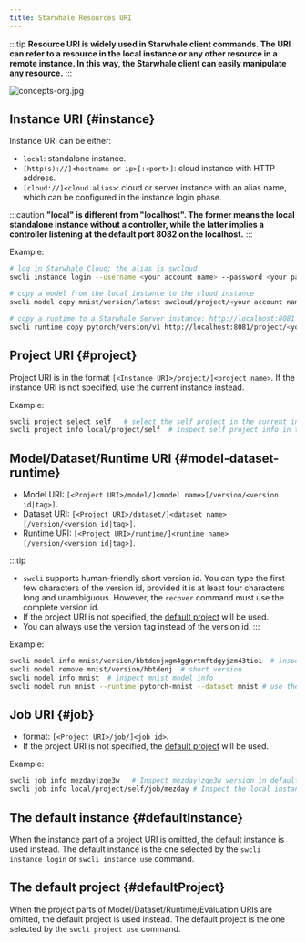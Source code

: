 ```yaml
---
title: Starwhale Resources URI
---
```


:::tip
**Resource URI is widely used in Starwhale client commands. The URI can refer to a resource in the local instance or any other resource in a remote instance. In this way, the Starwhale client can easily manipulate any resource.**
:::

![concepts-org.jpg](https://starwhale-examples.oss-cn-beijing.aliyuncs.com/docs/concepts-org.jpg)

## Instance URI  {#instance}

Instance URI can be either:

- `local`: standalone instance.
- `[http(s)://]<hostname or ip>[:<port>]`: cloud instance with HTTP address.
- `[cloud://]<cloud alias>`: cloud or server instance with an alias name, which can be configured in the instance login phase.

:::caution
**"local" is different from "localhost". The former means the local standalone instance without a controller, while the latter implies a controller listening at the default port 8082 on the localhost.**
:::

Example:

```bash
# log in Starwhale Cloud; the alias is swcloud
swcli instance login --username <your account name> --password <your password> https://cloud.starwhale.ai --alias swcloud

# copy a model from the local instance to the cloud instance
swcli model copy mnist/version/latest swcloud/project/<your account name>:demo

# copy a runtime to a Starwhale Server instance: http://localhost:8081
swcli runtime copy pytorch/version/v1 http://localhost:8081/project/<your account name>:demo
```

## Project URI  {#project}

Project URI is in the format `[<Instance URI>/project/]<project name>`. If the instance URI is not specified, use the current instance instead.

Example:

```bash
swcli project select self   # select the self project in the current instance
swcli project info local/project/self  # inspect self project info in the local instance
```

## Model/Dataset/Runtime URI {#model-dataset-runtime}

- Model URI: `[<Project URI>/model/]<model name>[/version/<version id|tag>]`.
- Dataset URI: `[<Project URI>/dataset/]<dataset name>[/version/<version id|tag>]`.
- Runtime URI: `[<Project URI>/runtime/]<runtime name>[/version/<version id|tag>]`.

:::tip

- `swcli` supports human-friendly short version id. You can type the first few characters of the version id, provided it is at least four characters long and unambiguous. However, the `recover` command must use the complete version id.
- If the project URI is not specified, the [default project](#defaultProject) will be used.
- You can always use the version tag instead of the version id.
:::

Example:

```bash
swcli model info mnist/version/hbtdenjxgm4ggnrtmftdgyjzm43tioi  # inspect model info, model name: mnist, version:hbtdenjxgm4ggnrtmftdgyjzm43tioi
swcli model remove mnist/version/hbtdenj  # short version
swcli model info mnist  # inspect mnist model info
swcli model run mnist --runtime pytorch-mnist --dataset mnist # use the default latest tag
```

## Job URI {#job}

- format: `[<Project URI>/job/]<job id>`.
- If the project URI is not specified, the [default project](#defaultProject) will be used.

Example:

```bash
swcli job info mezdayjzge3w   # Inspect mezdayjzge3w version in default instance and default project
swcli job info local/project/self/job/mezday # Inspect the local instance, self project, with short job id:mezday
```

## The default instance {#defaultInstance}

When the instance part of a project URI is omitted, the default instance is used instead. The default instance is the one selected by the `swcli instance login` or `swcli instance use` command.

## The default project {#defaultProject}

When the project parts of Model/Dataset/Runtime/Evaluation URIs are omitted, the default project is used instead. The default project is the one selected by the `swcli project use` command.
